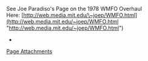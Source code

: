 See Joe Paradiso's Page on the 1978 WMFO Overhaul Here: [http://web.media.mit.edu/\~joep/WMFO.html](http://web.media.mit.edu/~joep/WMFO.html "http://web.media.mit.edu/~joep/WMFO.html")

*
[Page Attachments](https://wiki-files.wmfo.org/About_WMFO/Tech_Archives)
